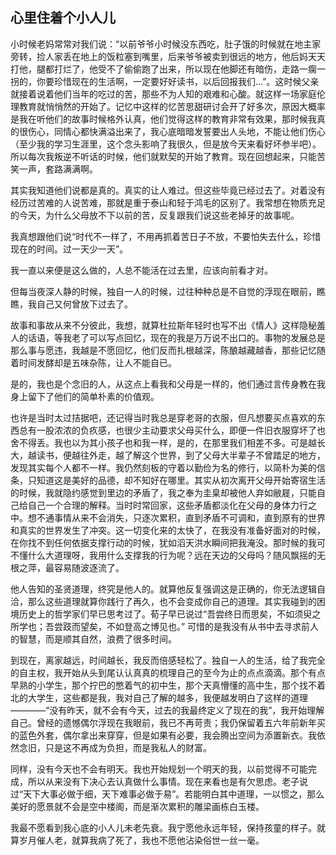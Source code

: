 ## 心里住着个小人儿

小时候老妈常常对我们说：“以前爷爷小时候没东西吃，肚子饿的时候就在地主家旁转，捡人家丢在地上的饭粒塞到嘴里，后来爷爷被卖到很远的地方，他后妈天天打他，腿都打烂了，他受不了偷偷跑了出来，所以现在他脚还有暗伤，走路一瘸一拐的，你要珍惜现在的生活啊，一定要好好读书，以后回报我们...”。这时候父亲就接着说着他们当年的吃过的苦，那些不为人知的艰难和心酸。就这样一场家庭伦理教育就悄悄然的开始了。记忆中这样的忆苦思甜研讨会开了好多次，原因大概率是我在听他们的故事时候格外认真，他们觉得这样的教育非常有效果，那时候我真的很伤心，同情心都快满溢出来了，我心底暗暗发誓要出人头地，不能让他们伤心（至少我的学习生涯里，这个念头影响了我很久，但是放今天来看好坏参半吧）。所以每次我叛逆不听话的时候，他们就默契的开始了教育。现在回想起来，只能苦笑一声，套路满满啊。

其实我知道他们说都是真的。真实的让人难过。但这些毕竟已经过去了。对着没有经历过苦难的人说苦难，那就是重于泰山和轻于鸿毛的区别了。我常想在物质充足的今天，为什么父母放不下以前的苦，反复跟我们说这些老掉牙的故事呢。

我真想跟他们说“时代不一样了，不用再抓着苦日子不放，不要怕失去什么，珍惜现在的时间。过一天少一天”。

我一直以来便是这么做的，人总不能活在过去里，应该向前看才对。

但每当夜深人静的时候，独自一人的时候，过往种种总是不自觉的浮现在眼前，瞧瞧，我自己又何曾放下过去了。

故事和事故从来不分彼此，我想，就算杜拉斯年轻时也写不出《情人》这样隐秘羞人的话语，等我老了可以写点回忆，现在的我是万万说不出口的。事物的发展总是那么事与愿违，我越是不愿回忆，他们反而扎根越深，陈酿越藏越香，那些记忆随着时间发酵却是五味杂陈，让人不能自已。

是的，我也是个念旧的人，从这点上看我和父母是一样的，他们通过言传身教在我身上留下了他们的简单朴素的价值观。

也许是当时太过拮据吧，还记得当时我总是穿老哥的衣服，但凡想要买点喜欢的东西总有一股浓浓的负疚感，也很少主动要求父母买什么，即便一件旧衣服穿坏了也舍不得丢。我也以为其小孩子也和我一样，是的，在那里我们相差不多。可是越长大，越读书，便越往外走，越了解这个世界，到了父母大半辈子不曾踏足的地方，发现其实每个人都不一样。我仍然刻板的守着以勤俭为名的修行，以简朴为美的信条，只知道这是美好的品德，却不知好在哪里。其实从初次离开父母开始寄宿生活的时候，我就隐约感觉到里边的矛盾了，我之奉为圭臬却被他人弃如敝屣，只能自己给自己一个合理的解释。当时时常回家，这些矛盾都淡化在父母的身体力行之中。想不通事情从来不会消失，只逐次累积，直到矛盾不可调和，直到原有的世界和真实的世界发生了冲突。这一切变化来的太快了，在我没有准备好面对的时候，在你找不到任何依据支撑行动的时候，犹如滔天洪水瞬间把我淹没。那时候的我可不懂什么大道理呀，我用什么支撑我的行为呢？远在天边的父母吗？随风飘摇的无根之萍，最容易随波逐流了。

他人告知的圣贤道理，终究是他人的。就算他反复强调这是正确的，你无法逻辑自洽，那么这些道理就算你践行了再久，也不会变成你自己的道理。其实我碰到的困境历史上的哲学家们早已思考过了。荀子早已说过“吾尝终日而思矣，不如须臾之所学也；吾尝跂而望矣，不如登高之博见也。” 可惜的是我没有从书中去寻求前人的智慧，而是顺其自然，浪费了很多时间。

到现在，离家越远，时间越长，我反而倍感轻松了。独自一人的生活，给了我完全的自主权，我开始从头到尾认认真真的梳理自己的至今为止的点点滴滴。那个有点早熟的小学生，那个拧巴的憋着气的初中生，那个天真懵懂的高中生，那个找不着北的大学生，这些都是我，我对自己了解的越多，我便越发明白了这样的道理————“没有昨天，就不会有今天，过去的我最终定义了现在的我”，我开始理解自己。曾经的遗憾偶尔浮现在我眼前，我已不再苛责；我仍保留着五六年前新年买的蓝色外套，偶尔拿出来穿穿，但是如果有必要，我会腾出空间为添置新衣。我依然念旧，只是这不再成为负担，而是我私人的财富。

同样，没有今天也不会有明天。我也开始规划一个明天的我，以前觉得不可能完成，所以从来没有下决心去认真做什么事情。现在来看也是有欠思虑。老子说过“天下大事必做于细，天下难事必做于易”。若能明白其中道理，一以惯之，那么美好的愿景就不会是空中楼阁，而是渐次累积的雕梁画栋白玉楼。

我最不愿看到我心底的小人儿未老先衰。我宁愿他永远年轻，保持孩童的样子。就算岁月催人老，就算我病了死了，我也不愿他沾染俗世一丝一毫。